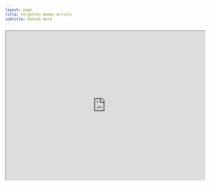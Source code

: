 ```yaml
---
layout: page
title: Forgotten Women Artists
subtitle: Hannah Ward
---
```


<iframe src="https://drive.google.com/file/d/1MI3n74nWwELv5dFM1QZrSnJok_cWVHL-/preview" width="640" height="480"></iframe>
